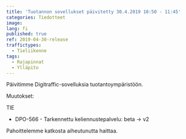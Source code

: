 ```yaml
---
title: 'Tuotannon sovellukset päivitetty 30.4.2019 10:50 - 11:45'
categories: Tiedotteet
image:
lang: fi
published: true
ref: 2019-04-30-release
traffictypes:
  - Tieliikenne
tags:
  - Rajapinnat
  - Ylläpito
---
```


Päivitimme Digitraffic-sovelluksia tuotantoympäristöön.

Muutokset:

TIE

- DPO-566 - Tarkennettu keliennustepalvelu: beta -> v2

Pahoittelemme katkosta aiheutunutta haittaa.

